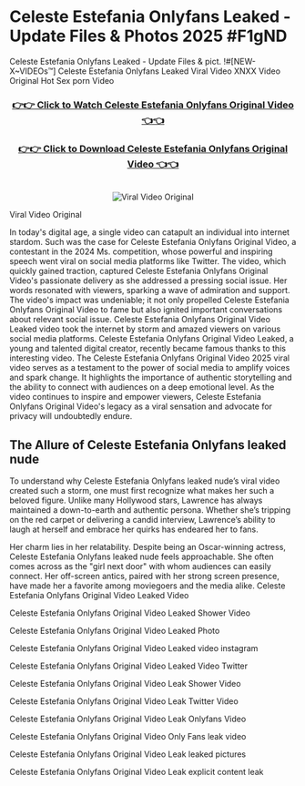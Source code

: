 # Celeste Estefania Onlyfans Leaked - Update Files & Photos 2025 #F1gND

Celeste Estefania Onlyfans Leaked - Update Files & pict. !#[NEW-X~VIDEOs™] Celeste Estefania Onlyfans Leaked Viral Video XNXX Video Original Hot Sex porn Video
<br>
<div align="center">
<h3><a href="https://links2leaks.com?utm_source=celesteestefania&utm_medium=gitlong" rel="nofollow">👉👉 Click to Watch Celeste Estefania Onlyfans Original Video 👈👈</a></h3>
<h3><a href="https://links2leaks.com?utm_source=celesteestefania&utm_medium=gitlong" rel="nofollow">👉👉 Click to Download Celeste Estefania Onlyfans Original Video 👈👈</a></h3>
<br>
<a href="https://links2leaks.com?utm_source=celesteestefania&utm_medium=gitlong" rel="nofollow"><img src="https://i.ibb.co/Gkj2r4b/banner.png" alt="Viral Video Original" style="max-width: 100%; display: inline-block;" data-target="animated-image.originalImage"></a>
</div>

Viral Video Original

In today's digital age, a single video can catapult an individual into internet stardom. Such was the case for Celeste Estefania Onlyfans Original Video, a contestant in the 2024 Ms. competition, whose powerful and inspiring speech went viral on social media platforms like Twitter.
The video, which quickly gained traction, captured Celeste Estefania Onlyfans Original Video's passionate delivery as she addressed a pressing social issue. Her words resonated with viewers, sparking a wave of admiration and support. The video's impact was undeniable; it not only propelled Celeste Estefania Onlyfans Original Video to fame but also ignited important conversations about relevant social issue.
Celeste Estefania Onlyfans Original Video Leaked video took the internet by storm and amazed viewers on various social media platforms. Celeste Estefania Onlyfans Original Video Leaked, a young and talented digital creator, recently became famous thanks to this interesting video.
The Celeste Estefania Onlyfans Original Video 2025 viral video serves as a testament to the power of social media to amplify voices and spark change. It highlights the importance of authentic storytelling and the ability to connect with audiences on a deep emotional level. As the video continues to inspire and empower viewers, Celeste Estefania Onlyfans Original Video's legacy as a viral sensation and advocate for privacy will undoubtedly endure.

<h2>The Allure of Celeste Estefania Onlyfans leaked nude</h2>


To understand why Celeste Estefania Onlyfans leaked nude’s viral video created such a storm, one must first recognize what makes her such a beloved figure. Unlike many Hollywood stars, Lawrence has always maintained a down-to-earth and authentic persona. Whether she’s tripping on the red carpet or delivering a candid interview, Lawrence’s ability to laugh at herself and embrace her quirks has endeared her to fans.

Her charm lies in her relatability. Despite being an Oscar-winning actress, Celeste Estefania Onlyfans leaked nude feels approachable. She often comes across as the "girl next door" with whom audiences can easily connect. Her off-screen antics, paired with her strong screen presence, have made her a favorite among moviegoers and the media alike.
Celeste Estefania Onlyfans Original Video Leaked Video

Celeste Estefania Onlyfans Original Video Leaked Shower Video

Celeste Estefania Onlyfans Original Video Leaked Photo

Celeste Estefania Onlyfans Original Video Leaked video instagram

Celeste Estefania Onlyfans Original Video Leaked Video Twitter

Celeste Estefania Onlyfans Original Video Leak Shower Video

Celeste Estefania Onlyfans Original Video Leak Twitter Video

Celeste Estefania Onlyfans Original Video Leak Onlyfans Video

Celeste Estefania Onlyfans Original Video Only Fans leak video

Celeste Estefania Onlyfans Original Video Leak leaked pictures

Celeste Estefania Onlyfans Original Video Leak explicit content leak